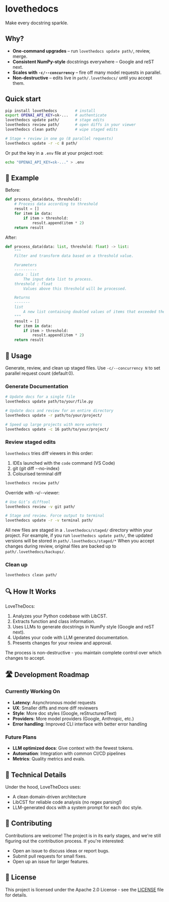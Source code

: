 # lovethedocs

Make every docstring sparkle.

## Why?

- **One‑command upgrades** – run `lovethedocs update path/`, review, merge.
- **Consistent NumPy‑style** docstrings everywhere – Google and reST next.
- **Scales with `-c/--concurrency`** – fire off many model requests in parallel.
- **Non‑destructive** – edits live in `path/.lovethedocs/` until you accept them.

## Quick start

```bash
pip install lovethedocs        # install
export OPENAI_API_KEY=sk-...   # authenticate
lovethedocs update path/       # stage edits
lovethedocs review path/       # open diffs in your viewer
lovethedocs clean path/        # wipe staged edits

# Stage + review in one go (8 parallel requests)
lovethedocs update -r -c 8 path/
```

Or put the key in a `.env` file at your project root:

```bash
echo "OPENAI_API_KEY=sk-..." > .env
```

## 🎯 Example

Before:

```python
def process_data(data, threshold):
    # Process data according to threshold
    result = []
    for item in data:
        if item > threshold:
            result.append(item * 2)
    return result
```

After:

```python
def process_data(data: list, threshold: float) -> list:
    """
    Filter and transform data based on a threshold value.

    Parameters
    ----------
    data : list
        The input data list to process.
    threshold : float
        Values above this threshold will be processed.

    Returns
    -------
    list
        A new list containing doubled values of items that exceeded the threshold.
    """
    result = []
    for item in data:
        if item > threshold:
            result.append(item * 2)
    return result
```

## 🔧 Usage

Generate, review, and clean up staged files. Use `-c/--concurrency N` to set parallel
request count (default 0).

### Generate Documentation
```bash
# Update docs for a single file
lovethedocs update path/to/your/file.py

# Update docs and review for an entire directory
lovethedocs update -r path/to/your/project/

# Speed up large projects with more workers
lovethedocs update -c 16 path/to/your/project/ 
```

### Review staged edits

`lovethedocs` tries diff viewers in this order:
1.	IDEs launched with the `code` command (VS Code)
2.	git (git diff --no-index)
3.	Colourised terminal diff

```bash
lovethedocs review path/
```

Override with -v/--viewer:

```bash
# Use Git’s difftool
lovethedocs review -v git path/

# Stage and review. Force output to terminal
lovethedocs update -r -v terminal path/ 
```

All new files are staged in a `.lovethedocs/staged/` directory within your
project. For example, if you run `lovethedocs update path/`, the updated
versions will be stored in `path/.lovethedocs/staged/*` When you accept
changes during review, original files are backed up to
`path/.lovethedocs/backups/`.

### Clean up

```bash
lovethedocs clean path/
```

## 🔍 How It Works

LoveTheDocs:

1. Analyzes your Python codebase with LibCST.
2. Extracts function and class information.
3. Uses LLMs to generate docstrings in NumPy style (Google and reST next).
4. Updates your code with LLM generated documentation.
5. Presents changes for your review and approval.

The process is non-destructive - you maintain complete control over which changes to
accept.



## 🛣️ Development Roadmap

### Currently Working On

- **Latency**: Asynchronous model requests
- **UX**: Smaller diffs and more diff reviewers
- **Style**: More doc styles (Google, reStructuredText)
- **Providers**: More model providers (Google, Anthropic, etc.)
- **Error handling**: Improved CLI interface with better error handling

### Future Plans

- **LLM optimized docs**: Give context with the fewest tokens.
- **Automation**: Integration with common CI/CD pipelines
- **Metrics**: Quality metrics and evals.

## 🧰 Technical Details

Under the hood, LoveTheDocs uses:

- A clean domain-driven architecture
- LibCST for reliable code analysis (no regex parsing!)
- LLM-generated docs with a system prompt for each doc style.

## 👥 Contributing

Contributions are welcome! The project is in its early stages, and we're still figuring
out the contribution process. If you're interested:

- Open an issue to discuss ideas or report bugs.
- Submit pull requests for small fixes.
- Open up an issue for larger features.

## 📄 License

This project is licensed under the Apache 2.0 License - see the [LICENSE](LICENSE) file
for details.
